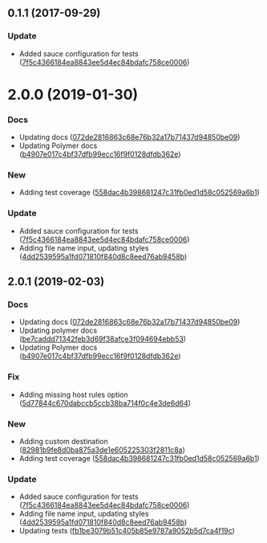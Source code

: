 <a name="0.1.1"></a>
## 0.1.1 (2017-09-29)


### Update

* Added sauce configuration for tests ([7f5c4366184ea8843ee5d4ec84bdafc758ce0006](https://github.com/advanced-rest-client/export-panel/commit/7f5c4366184ea8843ee5d4ec84bdafc758ce0006))



# 2.0.0 (2019-01-30)


### Docs

* Updating docs ([072de2816863c68e76b32a17b71437d94850be09](https://github.com/advanced-rest-client/export-panel/commit/072de2816863c68e76b32a17b71437d94850be09))
* Updating Polymer docs ([b4907e017c4bf37dfb99ecc16f9f0128dfdb362e](https://github.com/advanced-rest-client/export-panel/commit/b4907e017c4bf37dfb99ecc16f9f0128dfdb362e))

### New

* Adding test coverage ([558dac4b398681247c31fb0ed1d58c052569a6b1](https://github.com/advanced-rest-client/export-panel/commit/558dac4b398681247c31fb0ed1d58c052569a6b1))

### Update

* Added sauce configuration for tests ([7f5c4366184ea8843ee5d4ec84bdafc758ce0006](https://github.com/advanced-rest-client/export-panel/commit/7f5c4366184ea8843ee5d4ec84bdafc758ce0006))
* Adding file name input, updating styles ([4dd2539595a1fd071810f840d8c8eed76ab9458b](https://github.com/advanced-rest-client/export-panel/commit/4dd2539595a1fd071810f840d8c8eed76ab9458b))



## 2.0.1 (2019-02-03)


### Docs

* Updating docs ([072de2816863c68e76b32a17b71437d94850be09](https://github.com/advanced-rest-client/export-panel/commit/072de2816863c68e76b32a17b71437d94850be09))
* Updating polymer docs ([be7caddd71342feb3d69f38afce3f094694ebb53](https://github.com/advanced-rest-client/export-panel/commit/be7caddd71342feb3d69f38afce3f094694ebb53))
* Updating Polymer docs ([b4907e017c4bf37dfb99ecc16f9f0128dfdb362e](https://github.com/advanced-rest-client/export-panel/commit/b4907e017c4bf37dfb99ecc16f9f0128dfdb362e))

### Fix

* Adding missing host rules option ([5d77844c670dabccb5ccb38ba714f0c4e3de6d64](https://github.com/advanced-rest-client/export-panel/commit/5d77844c670dabccb5ccb38ba714f0c4e3de6d64))

### New

* Adding custom destination ([82981b9fe8d0ba875a3de1e605225303f2811c8a](https://github.com/advanced-rest-client/export-panel/commit/82981b9fe8d0ba875a3de1e605225303f2811c8a))
* Adding test coverage ([558dac4b398681247c31fb0ed1d58c052569a6b1](https://github.com/advanced-rest-client/export-panel/commit/558dac4b398681247c31fb0ed1d58c052569a6b1))

### Update

* Added sauce configuration for tests ([7f5c4366184ea8843ee5d4ec84bdafc758ce0006](https://github.com/advanced-rest-client/export-panel/commit/7f5c4366184ea8843ee5d4ec84bdafc758ce0006))
* Adding file name input, updating styles ([4dd2539595a1fd071810f840d8c8eed76ab9458b](https://github.com/advanced-rest-client/export-panel/commit/4dd2539595a1fd071810f840d8c8eed76ab9458b))
* Updating tests ([fb1be3079b51c405b85e9787a9052b5d7ca4f19c](https://github.com/advanced-rest-client/export-panel/commit/fb1be3079b51c405b85e9787a9052b5d7ca4f19c))



